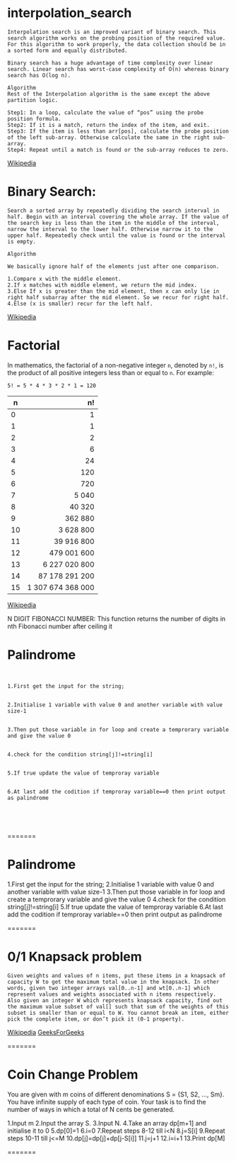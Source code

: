 # interpolation_search

```
Interpolation search is an improved variant of binary search. This search algorithm works on the probing position of the required value. For this algorithm to work properly, the data collection should be in a sorted form and equally distributed.

Binary search has a huge advantage of time complexity over linear search. Linear search has worst-case complexity of Ο(n) whereas binary search has Ο(log n).
```

```
Algorithm
Rest of the Interpolation algorithm is the same except the above partition logic.

Step1: In a loop, calculate the value of “pos” using the probe position formula.
Step2: If it is a match, return the index of the item, and exit.
Step3: If the item is less than arr[pos], calculate the probe position of the left sub-array. Otherwise calculate the same in the right sub-array.
Step4: Repeat until a match is found or the sub-array reduces to zero.
```

[Wikipedia](https://en.wikipedia.org/wiki/Interpolation_search)

# Binary Search:

```
Search a sorted array by repeatedly dividing the search interval in half. Begin with an interval covering the whole array. If the value of the search key is less than the item in the middle of the interval, narrow the interval to the lower half. Otherwise narrow it to the upper half. Repeatedly check until the value is found or the interval is empty.
```

```
Algorithm

We basically ignore half of the elements just after one comparison.

1.Compare x with the middle element.
2.If x matches with middle element, we return the mid index.
3.Else If x is greater than the mid element, then x can only lie in right half subarray after the mid element. So we recur for right half.
4.Else (x is smaller) recur for the left half.

```

[Wikipedia](https://en.wikipedia.org/wiki/Binary_search_algorithm)

# Factorial

In mathematics, the factorial of a non-negative integer `n`,
denoted by `n!`, is the product of all positive integers less
than or equal to `n`. For example:

```
5! = 5 * 4 * 3 * 2 * 1 = 120
```

| n     | n!                          |
| ----- | --------------------------: |
| 0     | 1                           |
| 1     | 1                           |
| 2     | 2                           |
| 3     | 6                           |
| 4     | 24                          |
| 5     | 120                         |
| 6     | 720                         |
| 7     | 5 040                       |
| 8     | 40 320                      |
| 9     | 362 880                     |
| 10    | 3 628 800                   |
| 11    | 39 916 800                  |
| 12    | 479 001 600                 |
| 13    | 6 227 020 800               |
| 14    | 87 178 291 200              |
| 15    | 1 307 674 368 000           |

[Wikipedia](https://en.wikipedia.org/wiki/Factorial)

N DIGIT FIBONACCI NUMBER: This function returns the number of digits in nth Fibonacci number after ceiling it

# Palindrome





```


1.First get the input for the string;


2.Initialise 1 variable with value 0 and another variable with value size-1 


3.Then put those variable in for loop and create a temprorary variable and give the value 0


4.check for the condition string[j]!=string[i]


5.If true update the value of temproray variable 


6.At last add the codition if temproray variable==0 then print output as palindrome





```
=======

# Palindrome

1.First get the input for the string;
2.Initialise 1 variable with value 0 and another variable with value size-1
3.Then put those variable in for loop and create a temprorary variable and give the value 0
4.check for the condition string[j]!=string[i]
5.If true update the value of temproray variable
6.At last add the codition if temproray variable==0 then print output as palindrome

=======

# 0/1 Knapsack problem
```
Given weights and values of n items, put these items in a knapsack of capacity W to get the maximum total value in the knapsack. In other words, given two integer arrays val[0..n-1] and wt[0..n-1] which represent values and weights associated with n items respectively. Also given an integer W which represents knapsack capacity, find out the maximum value subset of val[] such that sum of the weights of this subset is smaller than or equal to W. You cannot break an item, either pick the complete item, or don’t pick it (0-1 property).
```
[Wikipedia](https://en.wikipedia.org/wiki/Knapsack_problem)
[GeeksForGeeks](https://www.geeksforgeeks.org/0-1-knapsack-problem-dp-10)


=======

# Coin Change Problem
You are given with m coins of different denominations S = {S1, S2, ..., Sm}. You have infinite supply of each type of coin.
Your task is to find the number of ways in which a total of N cents be generated.

1.Input m
2.Input the array S.
3.Input N.
4.Take an array dp[m+1] and initialise it to 0
5.dp[0]=1
6.i=0
7.Repeat steps 8-12 till i<N
8.j=S[i]
9.Repeat steps 10-11 till j<=M
10.dp[j]=dp[j]+dp[j-S[i]]
11.j=j+1
12.i=i+1
13.Print dp[M]

=======
